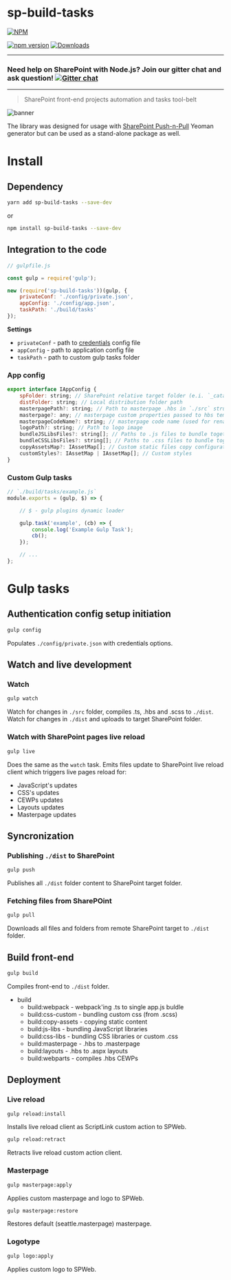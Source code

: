 # sp-build-tasks

[![NPM](https://nodei.co/npm/sp-build-tasks.png?mini=true&downloads=true&downloadRank=true&stars=true)](https://nodei.co/npm/sp-build-tasks/)

[![npm version](https://badge.fury.io/js/sp-build-tasks.svg)](https://badge.fury.io/js/sp-build-tasks)
[![Downloads](https://img.shields.io/npm/dm/sp-build-tasks.svg)](https://www.npmjs.com/package/sp-build-tasks)

---
### Need help on SharePoint with Node.js? Join our gitter chat and ask question! [![Gitter chat](https://badges.gitter.im/gitterHQ/gitter.png)](https://gitter.im/sharepoint-node/Lobby)
---

> SharePoint front-end projects automation and tasks tool-belt

![banner](https://raw.githubusercontent.com/koltyakov/sp-build-tasks/master/docs/sp-build-tasks.png)

The library was designed for usage with [SharePoint Push-n-Pull](https://github.com/koltyakov/generator-sppp) Yeoman generator but can be used as a stand-alone package as well.

# Install

## Dependency

```bash
yarn add sp-build-tasks --save-dev
```

or

```bash
npm install sp-build-tasks --save-dev
```

## Integration to the code

```javascript
// gulpfile.js

const gulp = require('gulp');

new (require('sp-build-tasks'))(gulp, {
    privateConf: './config/private.json',
    appConfig: './config/app.json',
    taskPath: './build/tasks'
});
```

**Settings**

- `privateConf` - path to [credentials](https://github.com/koltyakov/node-sp-auth-config) config file
- `appConfig` - path to application config file
- `taskPath` - path to custom gulp tasks folder

### App config

```javascript
export interface IAppConfig {
    spFolder: string; // SharePoint relative target folder (e.i. `_catalogs/masterpage/contoso`)
    distFolder: string; // Local distribution folder path
    masterpagePath?: string; // Path to masterpage .hbs in `./src` structure
    masterpage?: any; // masterpage custom properties passed to hbs template
    masterpageCodeName?: string; // masterpage code name (used for renaming output file)
    logoPath?: string; // Path to logo image
    bundleJSLibsFiles?: string[]; // Paths to .js files to bundle together in a single vendor.js
    bundleCSSLibsFiles?: string[]; // Paths to .css files to bundle together in a single vendor.css
    copyAssetsMap?: IAssetMap[]; // Custom static files copy configuration
    customStyles?: IAssetMap | IAssetMap[]; // Custom styles
}
```

### Custom Gulp tasks

```javascript
// `./build/tasks/example.js`
module.exports = (gulp, $) => {

    // $ - gulp plugins dynamic loader

    gulp.task('example', (cb) => {
        console.log('Example Gulp Task');
        cb();
    });

    // ...
};
```

# Gulp tasks

## Authentication config setup initiation

```bash
gulp config
```

Populates `./config/private.json` with credentials options.

## Watch and live development

### Watch

```bash
gulp watch
```

Watch for changes in `./src` folder, compiles .ts, .hbs and .scss to `./dist`.
Watch for changes in `./dist` and uploads to target SharePoint folder.

### Watch with SharePoint pages live reload

```bash
gulp live
```

Does the same as the `watch` task.
Emits files update to SharePoint live reload client which triggers live pages reload for:
- JavaScript's updates
- CSS's updates
- CEWPs updates
- Layouts updates
- Masterpage updates

## Syncronization

### Publishing `./dist` to SharePoint

```bash
gulp push
```

Publishes all `./dist` folder content to SharePoint target folder.

### Fetching files from SharePOint

```bash
gulp pull
```

Downloads all files and folders from remote SharePoint target to `./dist` folder.

## Build front-end

```bash
gulp build
```

Compiles front-end to `./dist` folder.

- build
  - build:webpack - webpack'ing .ts to single app.js buldle
  - build:css-custom - bundling custom css (from .scss)
  - build:copy-assets - copying static content
  - build:js-libs - bundling JavaScript libraries
  - build:css-libs - bundling CSS libraries or custom .css
  - build:masterpage - .hbs to .masterpage
  - build:layouts - .hbs to .aspx layouts
  - build:webparts - compiles .hbs CEWPs

## Deployment

### Live reload

```bash
gulp reload:install
```

Installs live reload client as ScriptLink custom action to SPWeb.

```bash
gulp reload:retract
```

Retracts live reload custom action client.

### Masterpage

```bash
gulp masterpage:apply
```

Applies custom masterpage and logo to SPWeb.

```bash
gulp masterpage:restore
```

Restores default (seattle.masterpage) masterpage.

### Logotype

```bash
gulp logo:apply
```

Applies custom logo to SPWeb.
